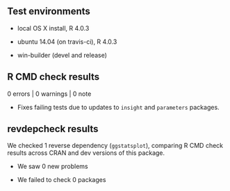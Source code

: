 ## Test environments

* local OS X install, R 4.0.3

* ubuntu 14.04 (on travis-ci), R 4.0.3

* win-builder (devel and release)

## R CMD check results

0 errors | 0 warnings | 0 note

  - Fixes failing tests due to updates to `insight` and `parameters` packages.

## revdepcheck results

We checked 1 reverse dependency (`ggstatsplot`), comparing R CMD check results
across CRAN and dev versions of this package.

 * We saw 0 new problems

 * We failed to check 0 packages

